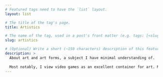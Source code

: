 ```yaml
---
# Featured tags need to have the `list` layout.
layout: list

# The title of the tag's page.
title: Artistics

# The name of the tag, used in a post's front matter (e.g. tags: [<slug>]).
slug: artistics

# (Optional) Write a short (~150 characters) description of this featured tag.
description: >
  About art and art forms, a subject I have minimal understanding of.
  
  Most notably, I view video games as an excellent container for art. Maybe I'll recommend useless but beautifully done games, we'll see.
---
```

